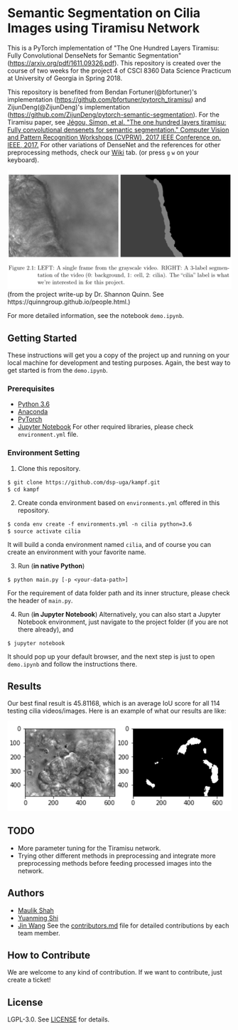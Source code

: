 # Semantic Segmentation on Cilia Images using Tiramisu Network

This is a PyTorch implementation of "The One Hundred Layers Tiramisu: Fully Convolutional DenseNets for Semantic Segmentation" (https://arxiv.org/pdf/1611.09326.pdf). This repository is created over the course of two weeks for the project 4 of CSCI 8360 Data Science Practicum at University of Georgia in Spring 2018.

This repository is benefited from Bendan Fortuner(@bfortuner)'s implementation (https://github.com/bfortuner/pytorch_tiramisu) and ZijunDeng(@ZijunDeng)'s implementation (https://github.com/ZijunDeng/pytorch-semantic-segmentation). For the Tiramisu paper, see [Jégou, Simon, et al. "The one hundred layers tiramisu: Fully convolutional densenets for semantic segmentation." Computer Vision and Pattern Recognition Workshops (CVPRW), 2017 IEEE Conference on. IEEE, 2017.](https://arxiv.org/abs/1611.09326) For other variations of DenseNet and the references for other preprocessing methods, check our [Wiki](https://github.com/dsp-uga/kampf/wiki) tab. (or press `g` `w` on your keyboard).

<img src="media/cilia.png" width="800" class="center">
(from the project write-up by Dr. Shannon Quinn. See https://quinngroup.github.io/people.html.)

For more detailed information, see the notebook `demo.ipynb`.

## Getting Started

These instructions will get you a copy of the project up and running on your local machine for development and testing purposes. Again, the best way to get started is from the `demo.ipynb`.

### Prerequisites

- [Python 3.6](https://www.python.org/downloads/release/python-360/)
- [Anaconda](https://www.anaconda.com/)
- [PyTorch](http://pytorch.org/docs/master/)
- [Jupyter Notebook](http://jupyter.org/)
For other required libraries, please check `environment.yml` file.

### Environment Setting

1. Clone this repository.
```
$ git clone https://github.com/dsp-uga/kampf.git
$ cd kampf
```

2. Create conda environment based on `environments.yml` offered in this repository.
```
$ conda env create -f environments.yml -n cilia python=3.6
$ source activate cilia
```
It will build a conda environment named `cilia`, and of course you can create an environment with your favorite name.

3. Run (**in native Python**)
```
$ python main.py [-p <your-data-path>]
```
For the requirement of data folder path and its inner structure, please check the header of `main.py`.

4. Run (**in Jupyter Notebook**)
Alternatively, you can also start a Jupyter Notebook environment, just navigate to the project folder (if you are not there already), and
```
$ jupyter notebook
```
It should pop up your default browser, and the next step is just to open `demo.ipynb` and follow the instructions there.


## Results
Our best final result is 45.81168, which is an average IoU score for all 114 testing cilia videos/images. Here is an example of what our results are like:

<img src="media/result1.png">

## TODO
- More parameter tuning for the Tiramisu network.
- Trying other different methods in preprocessing and integrate more preprocessing methods before feeding processed images into the network.


## Authors
- [Maulik Shah](https://github.com/mauliknshah)
- [Yuanming Shi](https://github.com/whusym)
- [Jin Wang](https://github.com/SundayWang)
See the [contributors.md](https://github.com/dsp-uga/kampf/blob/master/contributors.md) file for detailed contributions by each team member.

## How to Contribute
We are welcome to any kind of contribution. If we want to contribute, just create a ticket!

## License
LGPL-3.0. See [LICENSE](https://github.com/dsp-uga/kampf/blob/master/LICENSE) for details.
